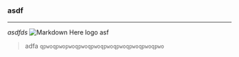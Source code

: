 ### asdf
---
*asdfds*
![Markdown Here logo](http://nesthq.com/wp-content/uploads/2016/09/FB-PIC-2.png) 
asf
> adfa
`qpwoqpwopwoqpwoqpwoqpwoqpwoqpwoqpwoqpwo`
